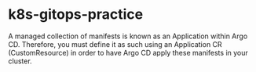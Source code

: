 # k8s-gitops-practice


A managed collection of manifests is known as an Application within Argo CD. Therefore, you must define it as such using an Application CR (CustomResource) in order to have Argo CD apply these manifests in your cluster.
